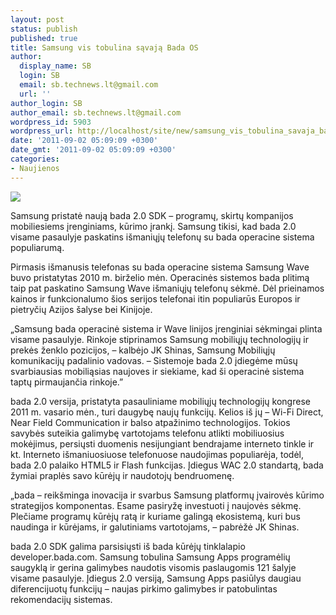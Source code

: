 ```yaml
---
layout: post
status: publish
published: true
title: Samsung vis tobulina sąvają Bada OS
author:
  display_name: SB
  login: SB
  email: sb.technews.lt@gmail.com
  url: ''
author_login: SB
author_email: sb.technews.lt@gmail.com
wordpress_id: 5903
wordpress_url: http://localhost/site/new/samsung_vis_tobulina_savaja_bada_os/
date: '2011-09-02 05:09:09 +0300'
date_gmt: '2011-09-02 05:09:09 +0300'
categories:
- Naujienos
---
```

<div class="imgright"><img src="http://www.part.lt/img/01994eaa02d754af3bd0416251ab86e049.jpg"  /></div>
<p>Samsung pristatė naują bada 2.0 SDK – programų, skirtų kompanijos mobiliesiems įrenginiams, kūrimo įrankį. Samsung tikisi, kad bada 2.0 visame pasaulyje paskatins išmaniųjų telefonų su bada operacine sistema populiarumą. </p>
<p>Pirmasis išmanusis telefonas su bada operacine sistema Samsung Wave buvo pristatytas 2010 m. birželio mėn. Operacinės sistemos bada plitimą taip pat paskatino Samsung Wave išmaniųjų telefonų sėkmė. Dėl prieinamos kainos ir funkcionalumo šios serijos telefonai itin populiarūs Europos ir pietryčių Azijos šalyse bei Kinijoje.</p>
<p>„Samsung bada operacinė sistema ir Wave linijos įrenginiai sėkmingai plinta visame pasaulyje. Rinkoje stiprinamos Samsung mobiliųjų technologijų ir prekės ženklo pozicijos, – kalbėjo JK Shinas, Samsung Mobiliųjų komunikacijų padalinio vadovas. – Sistemoje bada 2.0 įdiegėme mūsų svarbiausias mobiliąsias naujoves ir siekiame, kad ši operacinė sistema taptų  pirmaujančia rinkoje.”  </p>
<p>bada 2.0 versija, pristatyta pasauliniame mobiliųjų technologijų kongrese 2011 m. vasario mėn., turi daugybę naujų funkcijų. Kelios iš jų – Wi-Fi Direct, Near Field Communication ir balso atpažinimo technologijos. Tokios savybės suteikia galimybę vartotojams telefonu atlikti mobiliuosius mokėjimus, persiųsti duomenis nesijungiant bendrajame interneto tinkle ir kt. Interneto išmaniuosiuose telefonuose naudojimas populiarėja, todėl, bada 2.0 palaiko HTML5 ir Flash funkcijas. Įdiegus WAC 2.0 standartą, bada žymiai praplės savo kūrėjų ir naudotojų bendruomenę.  </p>
<p>„bada – reikšminga inovacija ir svarbus Samsung platformų įvairovės kūrimo strategijos komponentas. Esame pasiryžę investuoti į naujovės sėkmę. Plečiame programų kūrėjų ratą ir kuriame galingą ekosistemą, kuri bus naudinga ir kūrėjams, ir galutiniams vartotojams, – pabrėžė JK Shinas. </p>
<p>bada 2.0 SDK galima parsisiųsti iš bada kūrėjų tinklalapio developer.bada.com. Samsung tobulina Samsung Apps programėlių saugyklą ir gerina galimybes naudotis visomis paslaugomis 121 šalyje visame pasaulyje. Įdiegus 2.0 versiją, Samsung Apps pasiūlys daugiau diferencijuotų funkcijų – naujas pirkimo galimybes ir patobulintas rekomendacijų sistemas.<br /></p>
